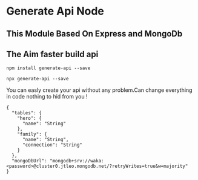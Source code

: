 # Generate Api Node

## This Module Based On Express and MongoDb

## The Aim faster build api

`npm install generate-api --save`

`npx generate-api --save`

You can easly create your api without any problem.Can change everything in code nothing to hid from you !


```
{
  "tables": {
    "hero": {
      "name": "String"
    },
    "family": {
      "name": "String",
      "connection": "String"
    }
  },
  "mongoDbUrl": "mongodb+srv://waka:<password>@cluster0.jtleo.mongodb.net/?retryWrites=true&w=majority"
}
```

